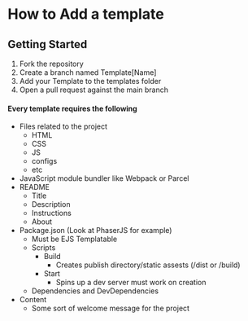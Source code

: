 # How to Add a template

## Getting Started

1. Fork the repository
2. Create a branch named Template[Name]
3. Add your Template to the templates folder
4. Open a pull request against the main branch

#### Every template requires the following

* Files related to the project
  * HTML
  * CSS
  * JS
  * configs
  * etc
* JavaScript module bundler like Webpack or Parcel
* README
  * Title
  * Description
  * Instructions
  * About
* Package.json (Look at PhaserJS for example)
  * Must be EJS Templatable
  * Scripts
    * Build
      * Creates publish directory/static assests (/dist or /build)
    * Start
      * Spins up a dev server must work on creation
  * Dependencies and DevDependencies
* Content
  * Some sort of welcome message for the project

